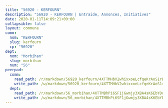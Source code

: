 ```yaml
---
title: "56920 - KERFOURN"
description: "56920 - KERFOURN | Entraide, Annonces, Initiatives"
date: 2020-01-11T14:09:21+09:00
collapsible: false
layout: commune
comm:
  nom: "KERFOURN"
  slug: kerfourn
  cp: "56920"
dept:
  nom: "Morbihan"
  slug: morbihan
  num: "56"
peerpad:
  comm:
    read_path: /r/markdown/56920_kerfourn/4XTTMHbV2whixxoeLcfqeKrAoS1rBXruZyjQNMtM1ojAbobq6
    write_path: /w/markdown/56920_kerfourn/4XTTMHbV2whixxoeLcfqeKrAoS1rBXruZyjQNMtM1ojAbobq6-K3TgUDsfaWGg5gzRwctyCyFCekCCXbTHw3Dz5SWDi2aYovDpLJ4Cr6gDDKSSDgssw7aiZPhtx7butqT2sKmG9w3o6dyVvHxia3zvpzVGTCUYc5hZ63CEWEreSXWs5hQfsxVU7jQY
  dept:
    read_path: /r/markdown/56_morbihan/4XTTMBhPi6SF1jGwmjy3XBA4sK6EbYDun44EYwF3irZ7aBa5U
    write_path: /w/markdown/56_morbihan/4XTTMBhPi6SF1jGwmjy3XBA4sK6EbYDun44EYwF3irZ7aBa5U-K3TgV3HyhWtqSpmJ2GGLPRtHigVTcxkFRVLMX5R66UyRAN55PNUQgmTNwaDuJmWps9EVWQzncDySYbA7Pg7qEdRXsayrZysPHK4HeKM3FG1U8vQvyUvaDoFo4L4Z8coFC71q4zES
---
```


